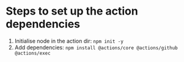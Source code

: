 
# Steps to set up the action dependencies

1. Initialise node in the action dir: `npm init -y`
2. Add dependencies: `npm install @actions/core @actions/github @actions/exec`
